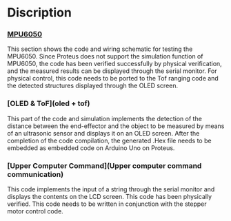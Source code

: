 # Discription
### [MPU6050](MPU6050)
This section shows the code and wiring schematic for testing the MPU6050. Since Proteus does not support the simulation function of MPU6050, the code has been verified successfully by physical verification, and the measured results can be displayed through the serial monitor. For physical control, this code needs to be ported to the Tof ranging code and the detected structures displayed through the OLED screen.

### [OLED & ToF](oled + tof)
This part of the code and simulation implements the detection of the distance between the end-effector and the object to be measured by means of an ultrasonic sensor and displays it on an OLED screen.
After the completion of the code compilation, the generated .Hex file needs to be embedded as embedded code on Arduino Uno on Proteus.

### [Upper Computer Command](Upper computer command communication)
This code implements the input of a string through the serial monitor and displays the contents on the LCD screen. This code has been physically verified. This code needs to be written in conjunction with the stepper motor control code.

